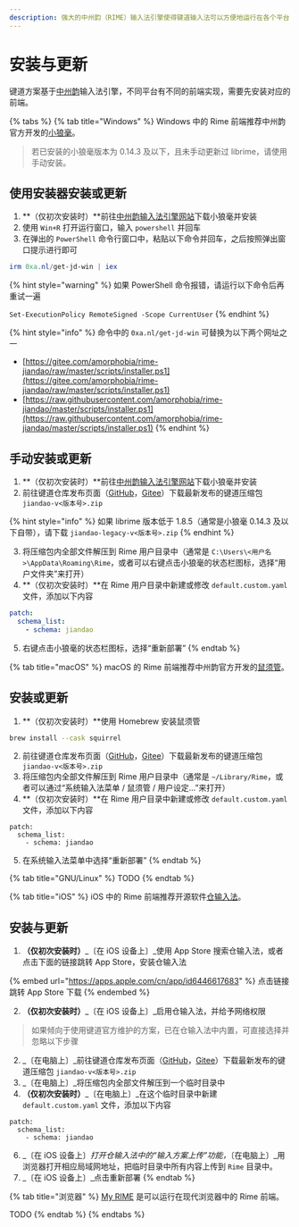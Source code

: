 ```yaml
---
description: 强大的中州韵（RIME）输入法引擎使得键道输入法可以方便地运行在各个平台
---
```


# 安装与更新

键道方案基于[中州韵](https://rime.im)输入法引擎，不同平台有不同的前端实现，需要先安装对应的前端。

{% tabs %}
{% tab title="Windows" %}
Windows 中的 Rime 前端推荐中州韵官方开发的[小狼毫](https://github.com/rime/weasel)。

> 若已安装的小狼毫版本为 0.14.3 及以下，且未手动更新过 librime，请使用手动安装。

## 使用安装器安装或更新 <a href="#use-installer-to-install-and-update" id="use-installer-to-install-and-update"></a>

1. **（仅初次安装时）**前往[中州韵输入法引擎网站](https://rime.im/download/)下载小狼毫并安装
2. 使用 `Win+R` 打开运行窗口，输入 `powershell` 并回车
3. 在弹出的 `PowerShell` 命令行窗口中，粘贴以下命令并回车，之后按照弹出窗口提示进行即可

```powershell
irm 0xa.nl/get-jd-win | iex
```

{% hint style="warning" %}
如果 PowerShell 命令报错，请运行以下命令后再重试一遍

`Set-ExecutionPolicy RemoteSigned -Scope CurrentUser`
{% endhint %}

{% hint style="info" %}
命令中的 `0xa.nl/get-jd-win` 可替换为以下两个网址之一

* [https://gitee.com/amorphobia/rime-jiandao/raw/master/scripts/installer.ps1](https://gitee.com/amorphobia/rime-jiandao/raw/master/scripts/installer.ps1)
* [https://raw.githubusercontent.com/amorphobia/rime-jiandao/master/scripts/installer.ps1](https://raw.githubusercontent.com/amorphobia/rime-jiandao/master/scripts/installer.ps1)
{% endhint %}

## 手动安装或更新 <a href="#manually-install-and-update" id="manually-install-and-update"></a>

1. **（仅初次安装时）**前往[中州韵输入法引擎网站](https://rime.im/download/)下载小狼毫并安装
2. 前往键道仓库发布页面（[GitHub](https://github.com/amorphobia/rime-jiandao/releases)，[Gitee](https://gitee.com/amorphobia/rime-jiandao/releases)）下载最新发布的键道压缩包 `jiandao-v<版本号>.zip`

{% hint style="info" %}
如果 librime 版本低于 1.8.5（通常是小狼毫 0.14.3 及以下自带），请下载 `jiandao-legacy-v<版本号>.zip`
{% endhint %}

3. 将压缩包内全部文件解压到 Rime 用户目录中（通常是 `C:\Users\<用户名>\AppData\Roaming\Rime`，或者可以右键点击小狼毫的状态栏图标，选择“用户文件夹”来打开）
4. **（仅初次安装时）**在 Rime 用户目录中新建或修改 `default.custom.yaml` 文件，添加以下内容

```yaml
patch:
  schema_list:
    - schema: jiandao
```

5. 右键点击小狼毫的状态栏图标，选择“重新部署”
{% endtab %}

{% tab title="macOS" %}
macOS 的 Rime 前端推荐中州韵官方开发的[鼠须管](https://github.com/rime/squirrel)。

## 安装或更新 <a href="#manually-install-and-update" id="manually-install-and-update"></a>

1. **（仅初次安装时）**使用 Homebrew 安装鼠须管

```bash
brew install --cask squirrel
```

2. 前往键道仓库发布页面（[GitHub](https://github.com/amorphobia/rime-jiandao/releases)，[Gitee](https://gitee.com/amorphobia/rime-jiandao/releases)）下载最新发布的键道压缩包 `jiandao-v<版本号>.zip`
3. 将压缩包内全部文件解压到 Rime 用户目录中（通常是 `~/Library/Rime`，或者可以通过“系统输入法菜单 / 鼠须管 / 用户设定...”来打开）
4. **（仅初次安装时）**在 Rime 用户目录中新建或修改 `default.custom.yaml` 文件，添加以下内容

```
patch:
  schema_list:
    - schema: jiandao
```

5. 在系统输入法菜单中选择“重新部署”
{% endtab %}

{% tab title="GNU/Linux" %}
TODO
{% endtab %}

{% tab title="iOS" %}
iOS 中的 Rime 前端推荐开源软件[仓输入法](https://github.com/amorphobia/Hamster)。

## 安装与更新 <a href="#manually-install-and-update" id="manually-install-and-update"></a>

1. **（仅初次安装时）**_〔在 iOS 设备上〕_使用 App Store 搜索仓输入法，或者点击下面的链接跳转 App Store，安装仓输入法

{% embed url="https://apps.apple.com/cn/app/id6446617683" %}
点击链接跳转 App Store 下载
{% endembed %}

2. **（仅初次安装时）**_〔在 iOS 设备上〕_启用仓输入法，并给予网络权限

> 如果倾向于使用键道官方维护的方案，已在仓输入法中内置，可直接选择并忽略以下步骤

2. _〔在电脑上〕_前往键道仓库发布页面（[GitHub](https://github.com/amorphobia/rime-jiandao/releases)，[Gitee](https://gitee.com/amorphobia/rime-jiandao/releases)）下载最新发布的键道压缩包 `jiandao-v<版本号>.zip`
3. _〔在电脑上〕_将压缩包内全部文件解压到一个临时目录中
4. **（仅初次安装时）**_〔在电脑上〕_在这个临时目录中新建 `default.custom.yaml` 文件，添加以下内容

```
patch:
  schema_list:
    - schema: jiandao
```

6. _〔在 iOS 设备上〕_打开仓输入法中的“输入方案上传”功能，_〔在电脑上〕_用浏览器打开相应局域网地址，把临时目录中所有内容上传到 `Rime` 目录中。
7. _〔在 iOS 设备上〕_点击重新部署
{% endtab %}

{% tab title="浏览器" %}
[My RIME](https://my-rime.vercel.app/) 是可以运行在现代浏览器中的 Rime 前端。

TODO
{% endtab %}
{% endtabs %}
